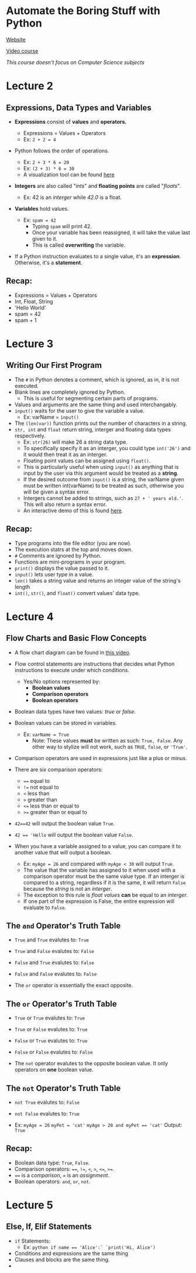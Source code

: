 # Automate the Boring Stuff with Python
[Website](https://automatetheboringstuff.com)

[Video course](https://www.udemy.com/automate/learn/v4)

<!-- [Visualizer](https://pythontutor.com/) 
Depreciated -->

*This course doesn't focus on Computer Science subjects*

# Lecture 2
## Expressions, Data Types and Variables
- **Expressions** consist of **values** and **operators.** 
  - Expressions = Values + Operators
  - Ex: `2 + 2 = 4`

- Python follows the order of operations.
  - Ex: `2 + 3 * 6 = 20`
  - Ex: `(2 + 3) * 6 = 30`
  - A visualization tool can be found [here](https://automatetheboringstuff.com/eval/2-1.html)

- **Integers** are also called "*ints*" and **floating points** are called "*floats*".
  - Ex: 42 is an *interger* while *42.0* is a float.

- **Variables** hold values.
  - Ex: `spam = 42`
    - Typing `spam` will print 42.
    - Once your variable has been reassigned, it will take the value last given to it.
    - This is called **overwriting** the variable.

- If a Python instruction evaluates to a single value, it's an **expression**. Otherwise, it's a **statement**.

## Recap:
  - Expressions = Values + Operators
  - Int, Float, String
  - 'Hello World'
  - spam = 42
  - spam + 1

# Lecture 3
## Writing Our First Program
- The `#` in Python denotes a comment, which is ignored, as in, it is not executed. 
- Blank lines are completely ignored by Python.
  - This is useful for segmenting certain parts of programs.
- Values and arguments are the same thing and used interchangably. 
- `input()` waits for the user to give the variable a value. 
  - Ex: varName = `input()`
- The `(len(var))` function prints out the number of characters in a string.
- `str, int` and `float` return string, interger and floating data types respectively.
  - Ex: `str(26)` will make 26 a string data type.
  - To specifically specify it as an interger, you could type `int('26')` and it would then treat it as an interger.
  - Floating point values can be assigned using `float()`.
  - This is particularly useful when using `input()` as anything that is input by the user via this argument would be treated as a **string**.
  - If the desired outcome from `input()` is a string, the varName given must be written int(varName) to be treated as such, otherwise you will be given a syntax error.
  - Intergers cannot be added to strings, such as `27 + ' years old.'`. This will also return a syntax error.
  - An interactive demo of this is found [here](https://automatetheboringstuff.com/eval/3-4.html).

## Recap: 
  - Type programs into the file editor (you are now).
  - The execution statrs at the top and moves down.
  - `#` Comments are ignored by Python.
  - Functions are mini-programs in your program.
  - `print()` displays the value passed to it.
  - `input()` lets user type in a value.
  - `len()` takes a string value and returns an integer value of the string's length
  - `int()`, `str()`, and `float()` convert values' data type.

# Lecture 4
## Flow Charts and Basic Flow Concepts
- A flow chart diagram can be found in [this video](https://www.udemy.com/automate/learn/v4/t/lecture/3465802?start=0).
- Flow control statements are instructions that decides what Python instructions to execute under which conditions.
  - Yes/No options represented by:
    - **Boolean values**
    - **Comparison operators**
    - **Boolean operators**
- Boolean data types have two values: *true* or *false*.
- Boolean values can be stored in variables.
  - Ex: `varName = True`
    - Note: These values **must** be written as such: `True, False`. Any other way to stylize will not work, such as `TRUE`, `false`, or `'True'`.

- Comparison operators are used in expressions just like a plus or minus.
- There are six comparison operators:
  - `==` equal to
  - `!=` not equal to
  - `<` less than
  - `>` greater than
  - `<=` less than or equal to
  - `>=` greater than or equal to
- `42==42` will output the boolean value `True`.
- `42 == 'Hello` will output the boolean value `False`.
- When you have a variable assigned to a value, you can compare it to another value that will output a boolean.
  - Ex: `myAge = 26` and compared with `myAge < 30` will output `True`.
  - The value that the variable has assigned to it when used with a comparison operator must be the same value type. If an interger is compared to a string, regardless if it is the same, it will return `False` because the *string* is not an *interger*.
  - The exception to this rule is *float values* **can** be equal to an *interger*.
  - If one part of the expression is False, the entire expression will evaluate to `False`.

## The `and` Operator's Truth Table
- `True` and `True` evalutes to: `True`
- `True` and `False` evalutes to: `False`
- `False` and `True` evalutes to: `False`
- `False` and `False` evalutes to: `False`

- The `or` operator is essentially the exact opposite. 

## The `or` Operator's Truth Table
- `True` or `True` evalutes to: `True`
- `True` or `False` evalutes to: `True`
- `False` or `True` evalutes to: `True`
- `False` or `False` evalutes to: `False`

- The `not` operator evalutes to the opposite boolean value. It only operators on **one** boolean value.

## The `not` Operator's Truth Table
- `not True` evalutes to: `False`
- `not False` evalutes to: `True`

- Ex: 
`myAge = 26`
`myPet = 'cat'`
`myAge > 20 and myPet == 'cat'`
Output: `True`

## Recap: 
- Boolean data type: `True`, `False`.
- Comparison operators: `==`, `!=`, `<`, `>`, `<=`, `>=`.
- `==` is a *comparison*, `=` is an *assignment*.
- Boolean operators: `and`, `or`, `not`.

# Lecture 5
## Else, If, Elif Statements
- `if` Statements:
  - Ex: ```python
            if name == 'Alice':`
              `print('Hi, Alice')
        ```
- Conditions and expressions are the same thing
- Clauses and blocks are the same thing.
- 